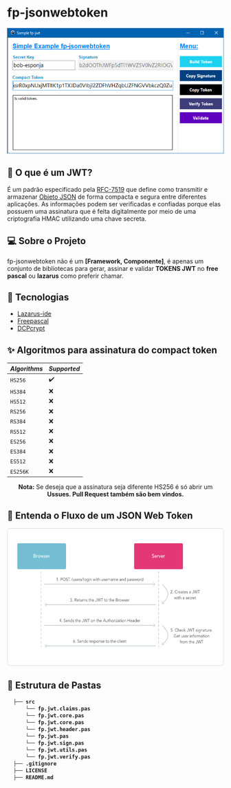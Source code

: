 # fp-jsonwebtoken

<p align="center">
  <img src="https://github.com/natanbueno/fp-jsonwebtoken/blob/main/img/basicdemo.png?raw=true" alt="FPJsonWebToken" />
</p>

## 🔑 O que é um JWT?
É um padrão especificado pela [RFC-7519](https://tools.ietf.org/html/rfc7519) que define como transmitir e armazenar [Objeto JSON](https://developer.mozilla.org/pt-BR/docs/Learn/JavaScript/Objects/JSON) de forma compacta e segura entre diferentes aplicações. As informações podem ser verificadas e confiadas porque elas possuem uma assinatura que é feita digitalmente por meio de uma criptografia HMAC utilizando uma chave secreta. 


## 💻 Sobre o Projeto
fp-jsonwebtoken não é um <strong>[Framework, Componente]</strong>, é apenas um conjunto de bibliotecas para gerar, assinar e validar <strong>TOKENS JWT</strong> no <strong>free pascal</strong> ou <strong>lazarus</strong> como preferir chamar. 

## 🧪 Tecnologias
- [Lazarus-ide](https://www.lazarus-ide.org/)
- [Freepascal](https://www.freepascal.org/)
- [DCPcrypt](https://wiki.freepascal.org/DCPcrypt)

## ✨ Algoritmos para assinatura do <strong>compact token</strong>
| _Algorithms_ | _Supported_ | 
| -------------| ----------- |
|  `HS256`     | ✔️         |
|  `HS384`     | ❌         |
|  `HS512`     | ❌         |
|  `RS256`     | ❌         |
|  `RS384`     | ❌         |
|  `RS512`     | ❌         |
|  `ES256`     | ❌         |
|  `ES384`     | ❌         |
|  `ES512`     | ❌         |
|  `ES256K`    | ❌         |

<p align="center"><strong>Nota:</strong> Se deseja que a assinatura seja diferente HS256 é só abrir um <strong>Ussues<strong>. <strong>Pull Request<strong> também são bem vindos.<p>
  
## 🔖 Entenda o Fluxo de um JSON Web Token
<img height="320" src="https://github.com/natanbueno/fp-jsonwebtoken/blob/main/img/fluxoJWT.png?raw=true" alt="Fluxo JSONWEBTOKEN" />
  
## 📒 Estrutura de Pastas 
```shell
  ├── src
      └── fp.jwt.claims.pas
      └── fp.jwt.core.pas
      └── fp.jwt.core.pas
      └── fp.jwt.header.pas
      └── fp.jwt.pas
      └── fp.jwt.sign.pas
      └── fp.jwt.utils.pas
      └── fp.jwt.verify.pas
  ├── .gitignore
  ├── LICENSE
  ├── README.md
```
